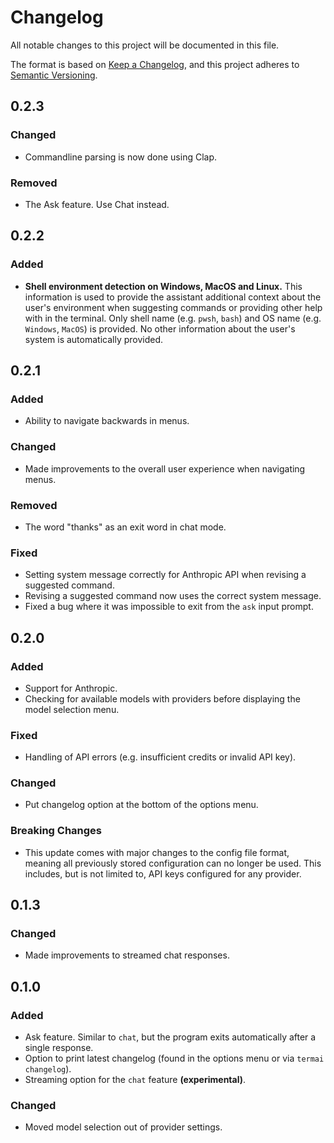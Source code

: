 # Changelog

All notable changes to this project will be documented in this file.

The format is based on [Keep a Changelog](https://keepachangelog.com/en/1.1.0/),
and this project adheres to [Semantic Versioning](https://semver.org/spec/v2.0.0.html).

## 0.2.3

### Changed
- Commandline parsing is now done using Clap.

### Removed
- The Ask feature. Use Chat instead.

## 0.2.2

### Added

- **Shell environment detection on Windows, MacOS and Linux.** This information is used to provide the assistant additional context about the user's environment when suggesting commands or providing other help with in the terminal. Only shell name (e.g. `pwsh`, `bash`) and OS name (e.g. `Windows`, `MacOS`) is provided. No other information about the user's system is automatically provided.

## 0.2.1

### Added
- Ability to navigate backwards in menus.

### Changed
- Made improvements to the overall user experience when navigating menus.

### Removed
- The word "thanks" as an exit word in chat mode.

### Fixed
- Setting system message correctly for Anthropic API when revising a suggested command.
- Revising a suggested command now uses the correct system message.
- Fixed a bug where it was impossible to exit from the `ask` input prompt.

## 0.2.0

### Added
- Support for Anthropic.
- Checking for available models with providers before displaying the model selection menu.

### Fixed
- Handling of API errors (e.g. insufficient credits or invalid API key).

### Changed
- Put changelog option at the bottom of the options menu.

### Breaking Changes
- This update comes with major changes to the config file format, meaning all previously stored configuration can no longer be used. This includes, but is not limited to, API keys configured for any provider.

## 0.1.3 

### Changed
- Made improvements to streamed chat responses.

## 0.1.0

### Added
- Ask feature. Similar to `chat`, but the program exits automatically after a single response.
- Option to print latest changelog (found in the options menu or via `termai changelog`).
- Streaming option for the `chat` feature **(experimental)**.

### Changed
- Moved model selection out of provider settings.
